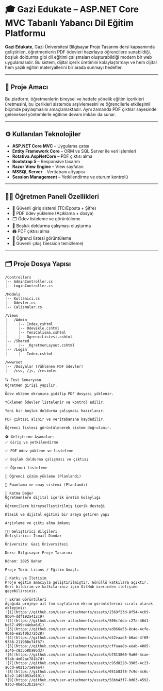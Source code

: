 # 🎓 Gazi Edukate – ASP.NET Core MVC Tabanlı Yabancı Dil Eğitim Platformu

**Gazi Edukate**, Gazi Üniversitesi Bilgisayar Proje Tasarımı dersi kapsamında geliştirilen, öğretmenlerin PDF ödevleri hazırlayıp öğrencilere sunabildiği, boşluk doldurma gibi dil eğitimi çalışmaları oluşturabildiği modern bir web uygulamasıdır. Bu sistem, dijital içerik üretimini kolaylaştırmayı ve hem dijital hem yazılı eğitim materyallerini bir arada sunmayı hedefler.

---

## 🚀 Proje Amacı

Bu platform; öğretmenlerin bireysel ve hedefe yönelik eğitim içerikleri üretmesini, bu içerikleri sistemde arşivlemesini ve öğrencilerle etkileşimli biçimde paylaşmasını amaçlamaktadır. Aynı zamanda PDF çıktılar sayesinde geleneksel yöntemlerle eğitime devam imkânı da sunar.

---

## ⚙️ Kullanılan Teknolojiler

- **ASP.NET Core MVC** – Uygulama çatısı
- **Entity Framework Core** – ORM ve SQL Server ile veri işlemleri
- **Rotativa.AspNetCore** – PDF çıktısı alma
- **Bootstrap 5** – Responsive tasarım
- **Razor View Engine** – View sayfaları
- **MSSQL Server** – Veritabanı altyapısı
- **Session Management** – Yetkilendirme ve oturum kontrolü

---

## 👨‍🏫 Öğretmen Paneli Özellikleri

- 🔐 Güvenli giriş sistemi (TC/Eposta + Şifre)
- 📄 PDF ödev yükleme (Açıklama + dosya)
- 🗂️ Ödev listeleme ve görüntüleme
- 🧠 Boşluk doldurma çalışması oluşturma
- 🖨️ PDF çıktısı alma
- 👥 Öğrenci listesi görüntüleme
- 🚪 Güvenli çıkış (Session temizleme)

---

## 🗂️ Proje Dosya Yapısı

```plaintext
/Controllers
|-- AdminController.cs
|-- LoginController.cs

/Models
|-- Kullanici.cs
|-- Odevler.cs
|-- Calismalar.cs

/Views
|-- /Admin
|     |-- Index.cshtml
|     |-- OdevEkle.cshtml
|     |-- YeniCalisma.cshtml
|     |-- OgrenciListesi.cshtml
|-- /Shared
|     |-- _OgretmenLayout.cshtml
|-- /Login
|     |-- Index.cshtml

/wwwroot
|-- /Dosyalar (Yüklenen PDF ödevler)
|-- /css, /js, /resimler

🔍 Test Senaryosu
Öğretmen girişi yapılır.

Ödev ekleme ekranına gidilip PDF dosyası yüklenir.

Yüklenen ödevler listelenir ve kontrol edilir.

Yeni bir boşluk doldurma çalışması hazırlanır.

PDF çıktısı alınır ve veritabanına kaydedilir.

Öğrenci listesi görüntülenerek sistem doğrulanır.

🛠️ Geliştirme Aşamaları
✅ Giriş ve yetkilendirme

✅ PDF ödev yükleme ve listeleme

✅ Boşluk doldurma çalışması ve çıktısı

✅ Öğrenci listeleme

🔄 Öğrenci çözüm yükleme (Planlandı)

🔄 Puanlama ve onay sistemi (Planlandı)

🎯 Katma Değer
Öğretmenlere dijital içerik üretim kolaylığı

Öğrencilere bireyselleştirilmiş içerik desteği

Klasik ve dijital eğitimi bir araya getiren yapı

Arşivleme ve çıktı alma imkanı

👨‍💻 Geliştirici Bilgileri
Geliştirici: İsmail Dündar

Üniversite: Gazi Üniversitesi

Ders: Bilgisayar Proje Tasarımı

Dönem: 2025 Bahar

Proje Türü: Lisans / Eğitim Amaçlı

🤝 Katkı ve İletişim
Proje eğitim amacıyla geliştirilmiştir. Gönüllü katkılara açıktır. Geri bildirim ve katkılarınız için GitHub üzerinden iletişime geçebilirsiniz.

📸 Ekran Görüntüleri
Aşağıda projeye ait tüm sayfaların ekran görüntülerini sıralı olarak ekleyiniz:
![1](https://github.com/user-attachments/assets/2569f23d-8f54-4cb5-8b04-ddf192a412c9)
![2](https://github.com/user-attachments/assets/506cfdda-c27a-46d1-be57-499c44eba6d1)
![3](https://github.com/user-attachments/assets/ad066a53-8c4e-4cfe-9bab-ea5f0b372b28)
![4](https://github.com/user-attachments/assets/d42eaad5-b6ad-4f69-9356-211988e74f67)
![5](https://github.com/user-attachments/assets/cffaaa8b-eeab-4085-a34b-c83558ba86d3)
![6](https://github.com/user-attachments/assets/b7813860-9a66-4cae-97ab-4e02ac781b7d)
![7](https://github.com/user-attachments/assets/c95d8220-3905-4c23-a6cd-e021571e9ae4)
![8](https://github.com/user-attachments/assets/051b83f8-7c9d-4c6c-b2e2-1493053a9101)
![9](https://github.com/user-attachments/assets/58bb43f7-0d63-4592-9ab3-0beb13b32e4c)


